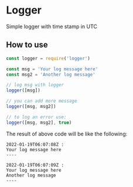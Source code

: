 # Logger
 Simple logger with time stamp in UTC
 
 ## How to use
 ```javascript
 const logger = require('logger')
 
const msg = 'Your log message here'
const msg2 = 'Another log message'

// log msg with logger
logger([msg])

// you can add more message
logger([msg, msg2])

// to log an error use:
logger([msg, msg2], true)
```

The result of above code will be like the following:
```log
2022-01-19T06:07:08Z :
Your log message here
----

2022-01-19T06:07:09Z :
Your log message here
Another log message
----
```
